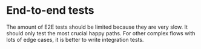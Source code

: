 # End-to-end tests

The amount of E2E tests should be limited because they are very slow. It should only test the most crucial happy paths. For other complex flows with lots of edge cases, it is better to write integration tests.
